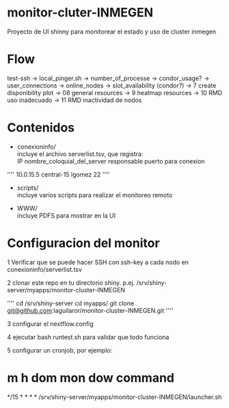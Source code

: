 # monitor-cluter-INMEGEN
Proyecto de UI shinny para monitorear el estado y uso de cluster inmegen

# Flow
test-ssh -> local_pinger.sh -> number_of_processe -> condor_usage? -> user_connections -> online_nodes -> slot_availability (condor?) -> 7 create disponibility plot -> 08 general resources -> 9 heatmap resources -> 10 RMD uso inadecuado -> 11 RMD inactividad de nodos

# Contenidos

* conexioninfo/  
incluye el archivo serverlist.tsv, que registra:  
IP  nombre_coloquial_del_server responsable puerto para conexion

''''
10.0.15.5	central-15	lgomez	22
''''

* scripts/  
incluye varios scripts para realizar el monitoreo remoto

* WWW/  
incluye PDFS para mostrar en la UI

# Configuracion del monitor

1 Verificar que se puede hacer SSH con ssh-key a cada nodo en conexioninfo/serverlist.tsv

2 clonar este repo en tu directorio shiny. p.ej. /srv/shiny-server/myapps/monitor-cluster-INMEGEN

''''
cd /srv/shiny-server
cd myapps/
git clone git@github.com:Iaguilaror/monitor-cluster-INMEGEN.git
''''

3 configurar el nextflow.config

4 ejecutar bash runtest.sh para validar que todo funciona

5 configurar un cronjob, por ejemplo:
# m h  dom mon dow   command
*/15 * * * * /srv/shiny-server/myapps/monitor-cluster-INMEGEN/launcher.sh
